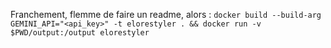Franchement, flemme de faire un readme, alors :
`docker build --build-arg GEMINI_API="<api_key>" -t elorestyler . && docker run -v $PWD/output:/output elorestyler`
